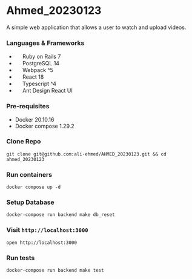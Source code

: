 # Ahmed_20230123

A simple web application that allows a user to watch and upload videos.

### Languages & Frameworks
- <img src="https://upload.wikimedia.org/wikipedia/commons/1/16/Ruby_on_Rails-logo.png" style="height: 15px; width:15px;"/> Ruby on Rails 7
- <img src="https://upload.wikimedia.org/wikipedia/commons/thumb/2/29/Postgresql_elephant.svg/1985px-Postgresql_elephant.svg.png" style="height: 15px; width:15px;"/> PostgreSQL 14
- <img src="https://raw.githubusercontent.com/webpack/media/master/logo/icon-square-big.png" style="height: 15px; width:15px;"/> Webpack ^5
- <img src="https://upload.wikimedia.org/wikipedia/commons/thumb/a/a7/React-icon.svg/2300px-React-icon.svg.png" style="height: 15px; width:15px;"/> React 18
- <img src="https://upload.wikimedia.org/wikipedia/commons/thumb/4/4c/Typescript_logo_2020.svg/2048px-Typescript_logo_2020.svg.png" style="height: 15px; width:15px;"/> Typescript ^4
- <img src="https://gw.alipayobjects.com/zos/rmsportal/KDpgvguMpGfqaHPjicRK.svg" style="height: 15px; width:15px;"/> Ant Design React UI

### Pre-requisites
- Docker 20.10.16
- Docker compose 1.29.2

### Clone Repo
```shell
git clone git@github.com:ali-ehmed/AHMED_20230123.git && cd ahmed_20230123
```

### Run containers
```shell
docker compose up -d
```

### Setup Database
```shell
docker-compose run backend make db_reset
```

### Visit `http://localhost:3000`
```shell
open http://localhost:3000
```

### Run tests
```shell
docker-compose run backend make test
```

